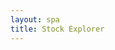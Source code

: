 ```yaml
---
layout: spa
title: Stock Explorer
---
```


<!-- Include the Backbone Libraries -->
<script src="{{ site.baseurl }}/js/lib/jquery.js"></script>
<script src="{{ site.baseurl }}/js/lib/underscore.js"></script>
<script src="{{ site.baseurl }}/js/lib/backbone.js"></script>
<script src="{{ site.baseurl }}/js/lib/d3.min.js"></script>
<script src="{{ site.baseurl }}/chapter06/stocks/js/lib/stockcharts.js"></script>

<div>
    <link rel="stylesheet" href="{{ site.baseurl }}/chapter06/stocks/css/stock.css"/>
</div>

<!-- Templates  -->
<script type="text/template" id="stock-selector-tpl">
    <select id="stock-selector">
        <% _.each(stocks, function(s) { %>
            <option value="<%= s.symbol %>"><%= s.symbol %></option>
        <% }); %>
    </select>
</script>


<!-- Application Container -->

<div class="pure-g-r" id="stock-app">
    <div class="pure-u-1">
        <div id="stock-control"></div>
        <div id="stock-title"></div>
    </div>
    <div class="pure-u-1 charts">
        <div id="stock-detail"></div>
        <div id="stock-context"></div>
    </div>
</div>


<!-- Application Components -->
<script src="{{ site.baseurl }}/chapter06/stocks/js/models/app.js"></script>
<script src="{{ site.baseurl }}/chapter06/stocks/js/models/stock.js"></script>
<script src="{{ site.baseurl }}/chapter06/stocks/js/collections/stocks.js"></script>
<script src="{{ site.baseurl }}/chapter06/stocks/js/views/stocks.js"></script>
<script src="{{ site.baseurl }}/chapter06/stocks/js/views/app.js"></script>
<script src="{{ site.baseurl }}/chapter06/stocks/js/routers/router.js"></script>
<script src="{{ site.baseurl }}/chapter06/stocks/js/app.js"></script>

